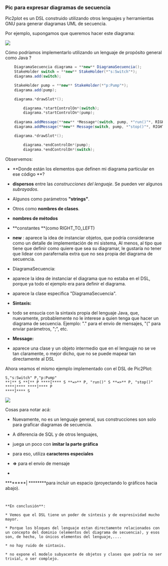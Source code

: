 ### []()Pic para expresar diagramas de secuencia

Pic2plot es un DSL construido utilizando otros lenguajes y herramientas GNU para generar diagramas UML de secuencia.


Por ejemplo, supongamos que queremos hacer este diagrama:



![](https://sites.google.com/site/programacionhm/_/rsrc/1402153838829/conceptos/dsls/domainspecificlanguage/seq-impr.gif)


Cómo podríamos implementarlo utilizando un lenguaje de propósito general como Java ?

```java
    DiagramaSecuencia diagrama = **new** DiagramaSecuencia();
    StakeHolder switch = **new** StakeHolder(*"s:Switch"*);
    diagrama.add(switch);

    StakeHolder pump = **new** StakeHolder(*"p:Pump"*);
    diagrama.add(pump);

    diagrama.*drawSlot*();    

        diagrama.*startControlOn*(switch);    
        diagrama.*startControlOn*(pump);        
        
    diagrama.addMessage(**new** *Message*(switch, pump, *"run()"*, RIGHT_TO_LEFT));
    diagrama.addMessage(**new** Message(switch, pump, *"stop()"*, RIGHT_TO_LEFT));

    diagrama.*drawSlot*();

        diagrama.*endControlOn*(pump);    
        diagrama.*endControlOn*(switch);
```

Observemos:

* **Donde están los elementos que definen mi diagrama particular en ese código **? 


 * **dispersos** entre las *construcciones del lenguaje*. Se pueden ver algunos *subrayados*.

 * Algunos como parámetros **"strings"**.
 * Otros como **nombres de clases**.
 * **nombres de métodos**

 * **constantes **(como RIGHT_TO_LEFT)

* **new** : aparece la idea de instanciar objetos, que podría considerarse como un detalle de implementación de mi sistema, Al menos, al tipo que tiene que definir como quiere que sea su diagramar, le gustaría no tener que lidear con parafernalia extra que no sea propia del diagrama de secuencia.
* DiagramaSecuencia: 


 * aparece la idea de instanciar el diagrama que no estaba en el DSL, porque ya todo el ejemplo era para definir el diagrama.
 * aparece la clase específica "DiagramaSecuencia".
* **Sintaxis:**


 * todo se ensucia con la sintaxis propia del lenguaje Java, que, nuevamente, probablemente no le interese a quien tenga que hacer un diagrama de secuencia. Ejemplo: "." para el envío de mensajes, "(" para enviar parámetros, ";", etc.
* **Message:**


 * aparece una clase y un objeto intermedio que en el lenguaje no se ve tan claramente, o mejor dicho, que no se puede mapear tan directamente al DSL

Ahora veamos el mismo ejemplo implementado con el DSL de Pic2Plot:
```
S,"s:Switch" P,"p:Pump" 
**|** S **[** P ****[**** S **=>** P, "run()" S **=>** P, "stop()" ****|**** ****]**** P
****]**** S
```


 
![](https://sites.google.com/site/programacionhm/_/rsrc/1402153838829/conceptos/dsls/domainspecificlanguage/seq-impr.gif)



Cosas para notar acá:

* Nuevamente, no es un lenguaje general, sus construcciones son solo para graficar diagramas de secuencia.
* A diferencia de SQL y de otros lenguajes, 


 * juega un poco con **imitar la parte gráfica**

 * para eso, utiliza **caracteres especiales** 


  * **=>** para el envío de mensaje
  * ```
********| ********para incluir un espacio (proyectando lo gráficos hacia abajo). 
```


**En conclusión**:

* Vemos que el DSL tiene un poder de síntesis y de expresividad mucho mayor.

* Porque los bloques del lenguaje estan directamente relacionados con un concepto del dominio (elementos del diagrama de secuencia), y esos son, de hecho, lo únicos elementos del lenguaje,....

* no hay ruido de sintaxis.

* no expone el modelo subyacente de objetos y clases que podría no ser trivial, o ser complejo.